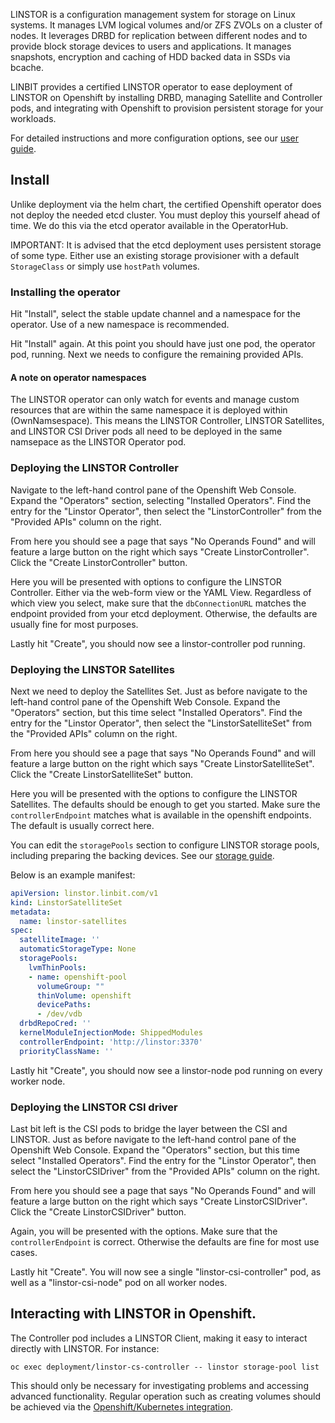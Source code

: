LINSTOR is a configuration management system for storage on Linux systems.
It manages LVM logical volumes and/or ZFS ZVOLs on a cluster of nodes.
It leverages DRBD for replication between different nodes and to provide block
storage devices to users and applications. It manages snapshots, encryption and
caching of HDD backed data in SSDs via bcache.

LINBIT provides a certified LINSTOR operator to ease deployment of LINSTOR
on Openshift by installing DRBD, managing Satellite and Controller pods,
and integrating with Openshift to provision persistent storage for your workloads.

For detailed instructions and more configuration options, see our [user guide].

[user guide]: https://www.linbit.com/drbd-user-guide/linstor-guide-1_0-en/#ch-openshift

## Install

Unlike deployment via the helm chart, the certified Openshift
operator does not deploy the needed etcd cluster. You must deploy this
yourself ahead of time. We do this via the etcd operator available in the
OperatorHub.

IMPORTANT: It is advised that the etcd deployment uses persistent
storage of some type. Either use an existing storage provisioner with
a default `StorageClass` or simply use `hostPath` volumes.

### Installing the operator

Hit "Install", select the stable update channel and a namespace for the
operator. Use of a new namespace is recommended.

Hit "Install" again. At this point you should have just one pod, the
operator pod, running. Next we needs to configure the remaining provided APIs.

#### A note on operator namespaces
The LINSTOR operator can only watch for events and manage
custom resources that are within the same namespace it is deployed
within (OwnNamsespace). This means the LINSTOR Controller, LINSTOR
Satellites, and LINSTOR CSI Driver pods all need to be deployed in the
same namsepace as the LINSTOR Operator pod.

### Deploying the LINSTOR Controller

Navigate to the left-hand control pane of the Openshift Web
Console. Expand the "Operators" section, selecting "Installed Operators".
Find the entry for the "Linstor Operator", then select the "LinstorController"
from the "Provided APIs" column on the right.

From here you should see a page that says "No Operands Found" and will
feature a large button on the right which says "Create
LinstorController". Click the "Create LinstorController" button.

Here you will be presented with options to configure the LINSTOR
Controller. Either via the web-form view or the YAML View. Regardless
of which view you select, make sure that the `dbConnectionURL` matches
the endpoint provided from your etcd deployment. Otherwise, the
defaults are usually fine for most purposes.

Lastly hit "Create", you should now see a linstor-controller pod
running.

### Deploying the LINSTOR Satellites

Next we need to deploy the Satellites Set. Just as before navigate
to the left-hand control pane of the Openshift Web Console. Expand the
"Operators" section, but this time select "Installed Operators". Find
the entry for the "Linstor Operator", then select the
"LinstorSatelliteSet" from the "Provided APIs" column on the right.

From here you should see a page that says "No Operands Found" and will
feature a large button on the right which says "Create
LinstorSatelliteSet". Click the "Create LinstorSatelliteSet" button.

Here you will be presented with the options to configure the LINSTOR
Satellites. The defaults should be enough to get you started.
Make sure the `controllerEndpoint` matches what is available in the
openshift endpoints. The default is usually correct here.

You can edit the `storagePools` section to configure LINSTOR storage pools,
including preparing the backing devices. See our [storage guide].

[storage guide]: https://www.linbit.com/drbd-user-guide/linstor-guide-1_0-en/#s-kubernetes-storage

Below is an example manifest:

```yaml
apiVersion: linstor.linbit.com/v1
kind: LinstorSatelliteSet
metadata:
  name: linstor-satellites
spec:
  satelliteImage: ''
  automaticStorageType: None
  storagePools:
    lvmThinPools:
    - name: openshift-pool
      volumeGroup: ""
      thinVolume: openshift
      devicePaths:
      - /dev/vdb
  drbdRepoCred: ''
  kernelModuleInjectionMode: ShippedModules
  controllerEndpoint: 'http://linstor:3370'
  priorityClassName: ''
```

Lastly hit "Create", you should now see a linstor-node pod
running on every worker node.

### Deploying the LINSTOR CSI driver

Last bit left is the CSI pods to bridge the layer between the CSI and
LINSTOR. Just as before navigate to the left-hand control pane of the
Openshift Web Console. Expand the "Operators" section, but this time
select "Installed Operators". Find the entry for the "Linstor Operator",
then select the "LinstorCSIDriver" from the "Provided APIs" column on the
right.

From here you should see a page that says "No Operands Found" and will
feature a large button on the right which says "Create
LinstorCSIDriver". Click the "Create LinstorCSIDriver" button.

Again, you will be presented with the options. Make sure that the
`controllerEndpoint` is correct. Otherwise the defaults are fine for
most use cases.

Lastly hit "Create". You will now see a single "linstor-csi-controller" pod,
as well as a "linstor-csi-node" pod on all worker nodes.

## Interacting with LINSTOR in Openshift.

The Controller pod includes a LINSTOR Client, making it easy to interact directly with LINSTOR.
For instance:

```
oc exec deployment/linstor-cs-controller -- linstor storage-pool list
```

This should only be necessary for investigating problems and accessing advanced functionality.
Regular operation such as creating volumes should be achieved via the [Openshift/Kubernetes integration].

[Openshift/Kubernetes integration]: https://www.linbit.com/drbd-user-guide/linstor-guide-1_0-en/#s-kubernetes-basic-configuration-and-deployment
